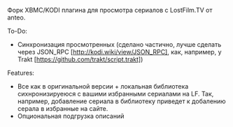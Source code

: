 
Форк XBMC/KODI плагина для просмотра сериалов с LostFilm.TV от anteo.

To-Do:
- Синхронизация просмотренных (сделано частично, лучше сделать через JSON_RPC [http://kodi.wiki/view/JSON_RPC], как, например, у Trakt [https://github.com/trakt/script.trakt])

Features:
- Все как в оригинальной версии + локальная библиотека сихнронизируеюся с вашими избранными сериалами на LF. Так, например, добавление сериала в библиотеку приведет к добалению серала в избранные на сайте.
- Опциональная подгрузка описаний